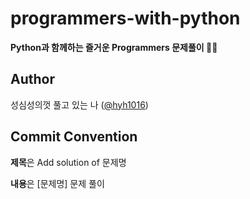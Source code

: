 # programmers-with-python
**Python과 함께하는 즐거운 Programmers 문제풀이 🙂🙃**

## **Author**
성심성의껏 풀고 있는 나 ([@hyh1016](https://github.com/hyh1016))

## **Commit Convention**
**제목**은 Add solution of 문제명

**내용**은 [문제명] 문제 풀이
